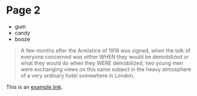 Page 2
==========

* gum
* candy
* booze

>A few months after the Armistice of 1918 was signed, when the talk of
>everyone concerned was either WHEN they would be demobilized
>or what they would do when they WERE demobilized, two young
>men were exchanging views on this same subject in the heavy atmosphere
>of a very ordinary hotel somewhere in London.


This is an [example link](http://example.com/).
